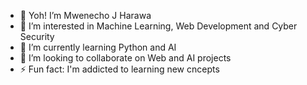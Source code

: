 - 👋 Yoh! I’m Mwenecho J Harawa
- 👀 I’m interested in Machine Learning, Web Development and Cyber Security
- 🌱 I’m currently learning Python and AI
- 💞️ I’m looking to collaborate on Web and AI projects
- ⚡ Fun fact: I'm addicted to learning new cncepts
